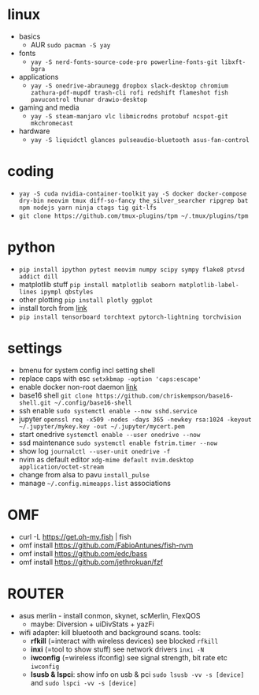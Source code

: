 # linux
* basics
  * AUR `sudo pacman -S yay`
* fonts
  * `yay -S nerd-fonts-source-code-pro powerline-fonts-git libxft-bgra`
* applications
  * `yay -S onedrive-abraunegg dropbox slack-desktop chromium zathura-pdf-mupdf trash-cli rofi redshift flameshot fish pavucontrol thunar drawio-desktop`
* gaming and media
  + `yay -S steam-manjaro vlc libmicrodns protobuf ncspot-git mkchromecast`
* hardware
  * `yay -S liquidctl glances pulseaudio-bluetooth asus-fan-control`

# coding
* `yay -S cuda nvidia-container-toolkit`
  `yay -S docker docker-compose dry-bin neovim tmux diff-so-fancy the_silver_searcher ripgrep bat npm nodejs yarn ninja ctags tig git-lfs`
* `git clone https://github.com/tmux-plugins/tpm ~/.tmux/plugins/tpm`

# python
* `pip install ipython pytest neovim numpy scipy sympy flake8 ptvsd addict dill`
* matplotlib stuff `pip install matplotlib seaborn matplotlib-label-lines ipympl qbstyles`
* other plotting `pip install plotly ggplot`
* install torch from [link](https://pytorch.org/)
* `pip install tensorboard torchtext pytorch-lightning torchvision`

# settings
* bmenu for system config incl setting shell
* replace caps with esc `setxkbmap -option 'caps:escape'`
* enable docker non-root daemon [link](https://docs.docker.com/engine/install/linux-postinstall)
* base16 shell `git clone https://github.com/chriskempson/base16-shell.git ~/.config/base16-shell`
* ssh enable `sudo systemctl enable --now sshd.service`
* jupyter `openssl req -x509 -nodes -days 365 -newkey rsa:1024 -keyout ~/.jupyter/mykey.key -out ~/.jupyter/mycert.pem`
* start onedrive `systemctl enable --user onedrive --now`
* ssd maintenance `sudo systemctl enable fstrim.timer --now`
* show log `journalctl --user-unit onedrive -f`
* nvim as default editor `xdg-mime default nvim.desktop application/octet-stream`
* change from alsa to pavu `install_pulse`
* manage `~/.config.mimeapps.list` associations

# OMF
* curl -L https://get.oh-my.fish | fish
* omf install https://github.com/FabioAntunes/fish-nvm
* omf install https://github.com/edc/bass
* omf install https://github.com/jethrokuan/fzf

# ROUTER
* asus merlin - install conmon, skynet, scMerlin, FlexQOS
  + maybe: Diversion + uiDivStats + yazFi
* wifi adapter: kill bluetooth and background scans. tools:
  * **rfkill** (=interact with wireless devices) see blocked `rfkill`
  * **inxi** (=tool to show stuff) see network drivers `inxi -N`
  * **iwconfig** (=wireless ifconfig) see signal strength, bit rate etc `iwconfig`
  * **lsusb & lspci**: show info on usb & pci `sudo lsusb -vv -s [device]` and `sudo lspci -vv -s [device]`

